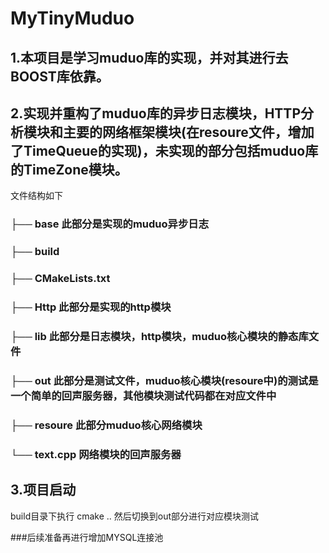 # MyTinyMuduo
## 1.本项目是学习muduo库的实现，并对其进行去BOOST库依靠。
## 2.实现并重构了muduo库的异步日志模块，HTTP分析模块和主要的网络框架模块(在resoure文件，增加了TimeQueue的实现)，未实现的部分包括muduo库的TimeZone模块。
文件结构如下
### ├── base  此部分是实现的muduo异步日志
### ├── build 
### ├── CMakeLists.txt
### ├── Http 此部分是实现的http模块
### ├── lib  此部分是日志模块，http模块，muduo核心模块的静态库文件
### ├── out  此部分是测试文件，muduo核心模块(resoure中)的测试是一个简单的回声服务器，其他模块测试代码都在对应文件中
### ├── resoure 此部分muduo核心网络模块
### └── text.cpp 网络模块的回声服务器

## 3.项目启动
build目录下执行 cmake .. 然后切换到out部分进行对应模块测试

###后续准备再进行增加MYSQL连接池


  
